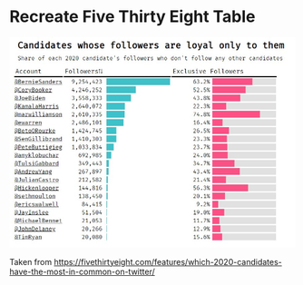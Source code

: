 # Recreate Five Thirty Eight Table

<img src="screenshot.jpg">

Taken from https://fivethirtyeight.com/features/which-2020-candidates-have-the-most-in-common-on-twitter/